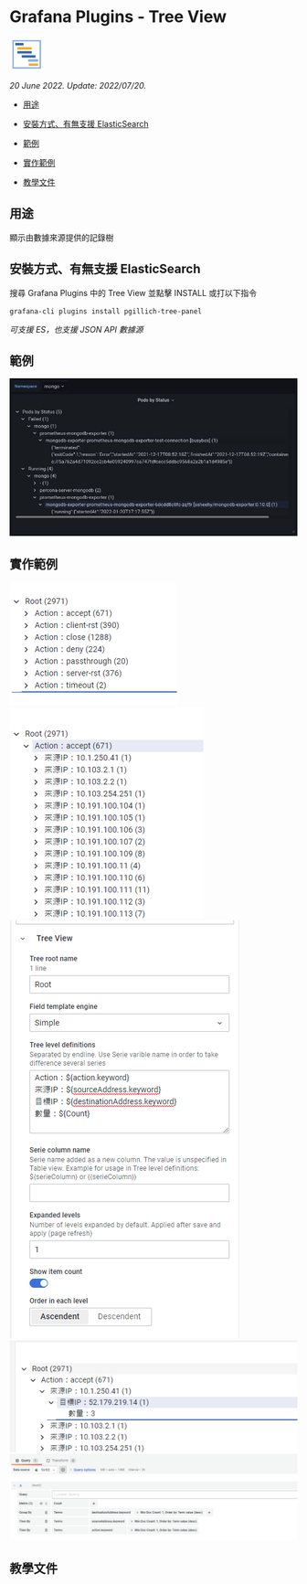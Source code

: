 # Grafana Plugins - Tree View

![img](Tree_View_icon.png)

*20 June 2022. Update: 2022/07/20.*

* [用途](#use)

* [安裝方式、有無支援 ElasticSearch](#install)

* [範例](#example)

* [實作範例](#do_example)

* [教學文件](#teach)

<h2 id="use">用途</h2>

顯示由數據來源提供的記錄樹

<h2 id="install">安裝方式、有無支援 ElasticSearch</h2>

搜尋 Grafana Plugins 中的 Tree View 並點擊 INSTALL 或打以下指令

    grafana-cli plugins install pgillich-tree-panel

*可支援 ES，也支援 JSON API 數據源*

<h2 id="example">範例</h2>

![img](Tree_view_sample.jpg)

<h2 id="do_example">實作範例</h2>

![img](Tree_view_sample2.png)
![img](Tree_view_sample4.png)
![img](Tree_view_sample6.png)
![img](Tree_view_sample5.png)
![img](Tree_view_sample3.png)

<h2 id="teach">教學文件</h2>
